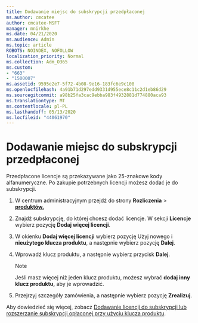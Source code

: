```yaml
---
title: Dodawanie miejsc do subskrypcji przedpłaconej
ms.author: cmcatee
author: cmcatee-MSFT
manager: mnirkhe
ms.date: 04/21/2020
ms.audience: Admin
ms.topic: article
ROBOTS: NOINDEX, NOFOLLOW
localization_priority: Normal
ms.collection: Adm_O365
ms.custom:
- "663"
- "1500007"
ms.assetid: 9595e2e7-5f72-4b08-9e16-183fc6e9c108
ms.openlocfilehash: 4a91b71d297edd9331d955ece8c11c2d1eb86d29
ms.sourcegitcommit: a98b25fa3cac9ebba983f4932881d774880aca93
ms.translationtype: MT
ms.contentlocale: pl-PL
ms.lasthandoff: 05/13/2020
ms.locfileid: "44061970"
---
```

# <a name="add-seats-to-a-prepaid-subscription"></a>Dodawanie miejsc do subskrypcji przedpłaconej

Przedpłacone licencje są przekazywane jako 25-znakowe kody alfanumeryczne. Po zakupie potrzebnych licencji możesz dodać je do subskrypcji. 

1. W centrum administracyjnym przejdź do strony **Rozliczenia**  >  **[produktów.](https://go.microsoft.com/fwlink/p/?linkid=842054)**

2. Znajdź subskrypcję, do której chcesz dodać licencje. W sekcji **Licencje** wybierz pozycję **Dodaj więcej licencji**.

3. W okienku **Dodaj więcej licencji** wybierz pozycję Użyj nowego i **nieużytego klucza produktu**, a następnie wybierz pozycję **Dalej**.

4. Wprowadź klucz produktu, a następnie wybierz przycisk **Dalej**.

    > [!NOTE]
    > Jeśli masz więcej niż jeden klucz produktu, możesz wybrać **dodaj inny klucz produktu,** aby je wprowadzić.

5. Przejrzyj szczegóły zamówienia, a następnie wybierz pozycję **Zrealizuj**.

Aby dowiedzieć się więcej, zobacz [Dodawanie licencji do subskrypcji lub rozszerzanie subskrypcji opłaconej przy użyciu klucza produktu](https://docs.microsoft.com/office365/admin/misc/add-licenses-using-product-key).